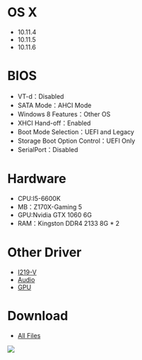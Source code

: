 # OS X
- 10.11.4
- 10.11.5
- 10.11.6

# BIOS
- VT-d：Disabled
- SATA Mode：AHCI Mode
- Windows 8 Features：Other OS
- XHCI Hand-off：Enabled
- Boot Mode Selection：UEFI and Legacy
- Storage Boot Option Control：UEFI Only
- SerialPort：Disabled

# Hardware
- CPU:I5-6600K
- MB：Z170X-Gaming 5
- GPU:Nvidia GTX 1060 6G
- RAM：Kingston DDR4 2133 8G * 2

# Other Driver
* [I219-V](https://bitbucket.org/RehabMan/os-x-intel-network/downloads) 
* [Audio](https://sourceforge.net/projects/voodoohda/files/?source=navbar) 
* [GPU](https://cyfangnotepad.blogspot.tw/2016/05/fix-amd-r7-370-7mb-for-os-x-el-capitan.html)

# Download
* [All Files](https://bitbucket.org/ChengYouFang/hackintosh/downloads/Z170X-Gamming5.zip) 

![](https://1.bp.blogspot.com/--CFn89jNOmI/V0XcBlH8jAI/AAAAAAAAHe0/iDiwRnagVuUa12QWtNhhU57esMcANarCQCLcB/s1600/Screen%2BShot%2B2016-05-26%2Bat%2B01.07.52.png)